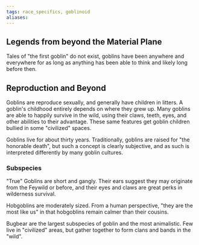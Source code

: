 ```yaml
---
tags: race_specifics, goblinoid
aliases:
---
```

## Legends from beyond the Material Plane
Tales of "the first goblin" do not exist, goblins have been anywhere and everywhere for as long as anything has been able to think and likely long before then.

## Reproduction and Beyond
Goblins are reproduce sexually, and generally have children in litters. A goblin's childhood entirely depends on where they grew up. Many goblins are able to happily survive in the wild, using their claws, teeth, eyes, and other abilities to their advantage. These same features get goblin children bullied in some "civilized" spaces.

Goblins live for about thirty years. Traditionally, goblins are raised for "the honorable death", but such a concept is clearly subjective, and as such is interpreted differently by many goblin cultures.

### Subspecies
"True" Goblins are short and gangly. Their ears suggest they may originate from the Feywild or before, and their eyes and claws are great perks in wilderness survival.

Hobgoblins are moderately sized. From a human perspective, "they are the most like us" in that hobgoblins remain calmer than their cousins.

Bugbear are the largest subspecies of goblin and the most animalistic. Few live in "civilized" areas, but gather together to form clans and bands in the "wild".